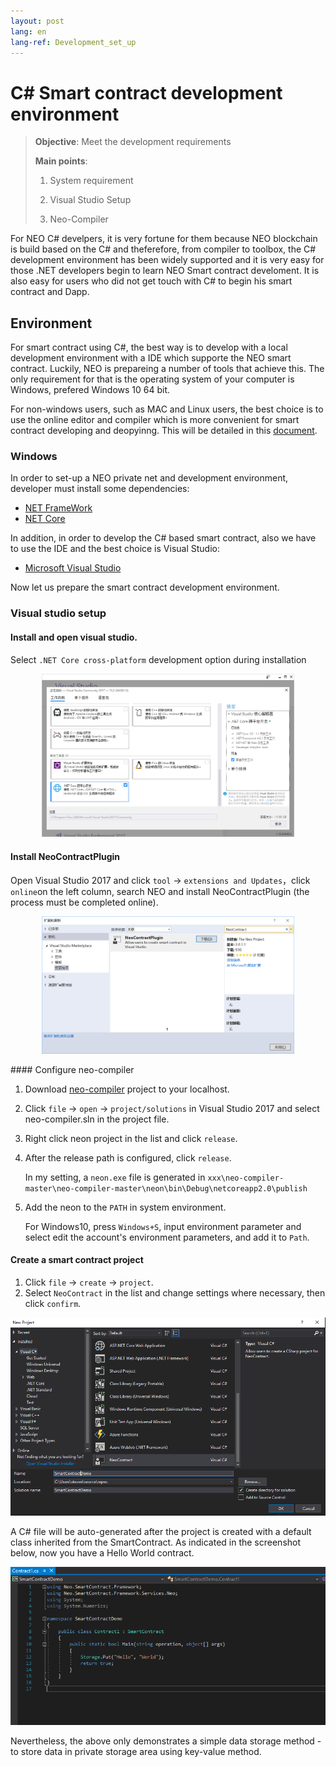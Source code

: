```yaml
---
layout: post
lang: en
lang-ref: Development_set_up
---
```


 
# C# Smart contract development environment

> 
> **Objective**: Meet the development requirements
> 
> **Main points**:
> 
> 1. System requirement
> 
> 2. Visual Studio Setup
> 
> 3. Neo-Compiler
> 


For NEO C# develpers, it is very fortune for them  because  NEO blockchain is build based on the C# and theferefore, from compiler to toolbox, the C# development environment has been widely supported and it is very easy for those .NET developers begin to learn NEO Smart contract develoment. It is also easy for users who did not get touch with C# to begin his smart contract and Dapp.

## Environment
For smart contract using C#, the best way is to develop with a local development environment with a IDE which supporte the NEO smart contract. Luckily, NEO is prepareing a number of tools that achieve this. The only requirement for that is the operating system of your computer is Windows, prefered Windows 10 64 bit.

For non-windows users, such as MAC and Linux users, the best choice is to use the online editor and compiler which is more convenient for smart contract developing and deopyinng. This will be detailed in this [document](https://medium.com/neweconolab/with-neoray-neo-smart-contract-development-has-never-been-easier-edad41cc3ae6).



### Windows 

In order to set-up a NEO private net and development environment, developer must install some dependencies:

-  [NET FrameWork](https://dotnet.microsoft.com/download/dotnet-framework-runtime/net472)
-  [NET Core](https://dotnet.microsoft.com/download)

In addition, in order to develop the C# based smart contract, also we have to use the IDE and the best choice is Visual Studio:

- [Microsoft Visual Studio](https://visualstudio.microsoft.com/vs/community/) 

 
 Now let us prepare the smart contract development environment.
 
### Visual studio setup
 
#### Install and open visual studio. 
Select  `.NET Core cross-platform` development option during installation
 
 <p align="center">
  <img width="80%"  src="./imgs/vs.jpg" />
 </p>
 
#### Install NeoContractPlugin
Open Visual Studio 2017 and click `tool` -> `extensions and Updates`，click `online`on the left column, search NEO and install NeoContractPlugin (the process must be completed online).
 <p align="center">
  <img width="80%" src="./imgs/plugin.jpg" />
 </p>
#### Configure neo-compiler

1. Download [neo-compiler](https://github.com/neo-project/neo-compiler) project to your localhost.

2. Click `file` -> `open` -> `project/solutions` in Visual Studio 2017 and select neo-compiler.sln in the project file.

3. Right click neon project in the list and click `release`.

4. After the release path is configured, click `release`.

	In my setting,  a `neon.exe` file is generated in `xxx\neo-compiler-master\neo-compiler-master\neon\bin\Debug\netcoreapp2.0\publish`

5. Add the neon to the `PATH` in system environment.

	For Windows10, press `Windows+S`, input environment parameter and select edit the account's environment parameters, and add it to `Path`.

#### Create a smart contract project
1. Click `file` -> `create` -> `project`.
2. Select `NeoContract` in the list and change settings where necessary, then click `confirm`.

 <p align="center">
  <img src="./imgs/20190219-120404.png" />
 </p>
 
A C# file will be auto-generated after the project is created with a default class inherited from the SmartContract. As indicated in the screenshot below, now you have a Hello World contract.

 <p align="center">
  <img src="imgs/20190219-120735.png" />
 </p>

Nevertheless, the above only demonstrates a simple data storage method - to store data in private storage area using key-value method.


